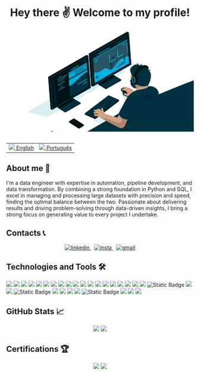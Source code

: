<h1 align="center"> Hey there ✌ Welcome to my profile!</h1>

<div style="display: flex; justify-content: center;">
    <img src="gifs/code-dash.gif" width="100%">
</div>

<br>

<table align="center">
    <tr>
        <td>
            <a href="README.md"><img src="https://cdn.iconscout.com/icon/free/png-256/united-states-of-america-flag-country-nation-union-empire-33135.png" height="13"> English</a>
        </td>
        <td>
            <a href="README_pt.md"><img src="https://cdn.iconscout.com/icon/free/png-256/brazil-flag-country-nation-union-empire-32937.png" height="13"> Português</a>
        </td>
    </tr>
</table>

## About me 📝

I'm a data engineer with expertise in automation, pipeline development, and data transformation. By combining a strong foundation in Python and SQL, I excel in managing and processing large datasets with precision and speed, finding the optimal balance between the two.
Passionate about delivering results and driving problem-solving through data-driven insights, I bring a strong focus on generating value to every project I undertake.

## Contacts 📞

<div align="center">
    <a href="https://www.linkedin.com/in/joaovictorasoares/" target="_blank">
        <img  alt="linkedin" src="https://img.shields.io/badge/%20-Linkedin-%230A66C2?logo=linkedin&style=for-the-badge" target="_blank">
    </a>&nbsp;
    <a href="https://www.instagram.com/jaoallmeida_" target="_blank">
        <img alt="insta" src="https://img.shields.io/badge/-Instagram-%23E4405F?logo=instagram&style=for-the-badge&logoColor=white">
    </a>&nbsp;
    <a href="mailto:joaoallmeida96@gmail.com?subject=Olá%20João%20Almeida" target="_blank">
        <img alt="gmail" src="https://img.shields.io/badge/-Gmail-%23EA4335?logo=gmail&style=for-the-badge&logoColor=white">
    </a>
</div>

## Technologies and Tools 🛠

<div align="left">
    <!-- <img  src="https://skillicons.dev/icons?i=docker,mysql,github,linux,postgres,flask,git,databricks,grafana,jupyter,powerbi,pandas,mongodb,terraform,kafka,azure,polars,vscode,k8s,sqlserver,portainer,redshift,airflow,vim,aws,jenkins,python,cmake"> -->
    <img  src="https://img.shields.io/badge/docker-0db7ed?style=for-the-badge&logo=Docker&logoColor=white">
    <img  src="https://img.shields.io/badge/Apache Spark-%23E25A1C?style=for-the-badge&logo=ApacheSpark&logoColor=white">
    <img  src="https://img.shields.io/badge/GitHub-%23181717?style=for-the-badge&logo=GitHub&logoColor=white">
    <img  src="https://img.shields.io/badge/MySql-%234479A1?style=for-the-badge&logo=MySql&logoColor=white">
    <img  src="https://img.shields.io/badge/Linux-%23FCC624?style=for-the-badge&logo=Linux&logoColor=black">
    <img  src="https://img.shields.io/badge/PostgreSQL-%234169E1?style=for-the-badge&logo=PostgreSQL&logoColor=white">
    <!-- <img src="https://img.shields.io/badge/Flask-%23000000?style=for-the-badge&logo=Flask&logoColor=white"> -->
    <img  src="https://img.shields.io/badge/Git-%23F05032?style=for-the-badge&logo=Git&logoColor=white">
    <img src="https://img.shields.io/badge/dbt-gray?style=for-the-badge&logo=dbt">
    <img src="https://img.shields.io/badge/Grafana-%23F46800?style=for-the-badge&logo=Grafana&logoColor=black">
    <img src="https://img.shields.io/badge/Jupyter-%23F37626?style=for-the-badge&logo=Jupyter&logoColor=black">
    <img src="https://img.shields.io/badge/Power%20BI-%23F2C811?style=for-the-badge">
    <img src="https://img.shields.io/badge/Pandas-%23150458?style=for-the-badge&logo=Pandas&logoColor=white">
    <img src="https://img.shields.io/badge/MongoDB-%2347A248?style=for-the-badge&logo=MongoDB&logoColor=black">
    <img src="https://img.shields.io/badge/Terraform-%237B42BC?style=for-the-badge&logo=Terraform&logoColor=white">
    <img src="https://img.shields.io/badge/Apache%20Kafka-gray?style=for-the-badge&logo=ApacheKafka&color=%23231F20">
    <img  src="https://img.shields.io/badge/SSIS-%23CC2927?style=for-the-badge">
    <img src="https://img.shields.io/badge/Databricks-%23FF3621?style=for-the-badge&logo=Databricks&logoColor=black">
    <img  src="https://img.shields.io/badge/Microsoft%20Azure-%230078D4?style=for-the-badge">
    <!-- <img  src="https://img.shields.io/badge/polars-python?style=for-the-badge&logo=polars&logoColor=white&color=%23CD792C"> -->
    <img  src="https://img.shields.io/badge/vscode-%23007ACC?style=for-the-badge">
    <img alt="Static Badge" src="https://img.shields.io/badge/Kubernetes-%20?style=for-the-badge&logo=kubernetes&logoColor=white&color=%23326CE5">
    <img  src="https://img.shields.io/badge/SQL%20Server-%23CC2927?style=for-the-badge">
    <img  src="https://img.shields.io/badge/Portainer-%2313BEF9?style=for-the-badge&logo=Portainer&logoColor=white">
    <img alt="Static Badge" src="https://img.shields.io/badge/Redshift-%20?style=for-the-badge&logo=amazonredshift&logoColor=white&color=%238C4FFF">
    <img  src="https://img.shields.io/badge/Shell%20Script-%235391FE?style=for-the-badge&logo=PowerShell&logoColor=white">
    <img  src="https://img.shields.io/badge/Apache%20Airflow-%23017CEE?style=for-the-badge&logo=ApacheAirflow&logoColor=white">
    <img  src="https://img.shields.io/badge/Vim-%23019733?style=for-the-badge&logo=Vim&logoColor=white">
    <img  src="https://img.shields.io/badge/Amazon%20AWS-%23232F3E?style=for-the-badge">
    <img alt="Static Badge" src="https://img.shields.io/badge/Jenkins-%20?style=for-the-badge&logo=jenkins&logoColor=white&color=%23D24939">
    <img src="https://img.shields.io/badge/Python-%233776AB?style=for-the-badge&logo=Python&logoColor=white">
    <img src="https://img.shields.io/badge/cmake-red?style=for-the-badge&logo=cmake&color=%23064F8C">
    <img src="https://img.shields.io/badge/confluence-gray?style=for-the-badge&logo=confluence&color=%23172B4D">
</div>

## GitHub Stats 📈

<div align="center">
    <img  height='137px' src="https://github-readme-stats.vercel.app/api?username=joaoallmeida&hide_title=true&count_private=true&show_icons=true&theme=tokyonight"/>
    <img  height='137px' src="https://github-readme-stats.vercel.app/api/top-langs/?username=joaoallmeida&layout=compact&theme=tokyonight"/>
</div>

## Certifications 🏆

<div align="center">
    <img height='165px' src="https://api.accredible.com/v1/credential/generate_baked_badge?credential_id=53242611">
    <img height='165px' src="https://api.accredible.com/v1/credential/generate_baked_badge?credential_id=55806616">
    <!-- <img height='165px' src="https://images.credly.com/size/340x340/images/594e0ab7-c864-4d9a-9987-3a903ec3f06a/Cognitive_Class_-_DB_and_SQL_for_Data_Sci.png"> -->
</div>


<!-- <div style="display: flex; justify-content: center;">
   <img src="https://raw.githubusercontent.com/joaoallmeida/joaoallmeida/output/snake.svg" alt="Snake animation" />
</div> -->
